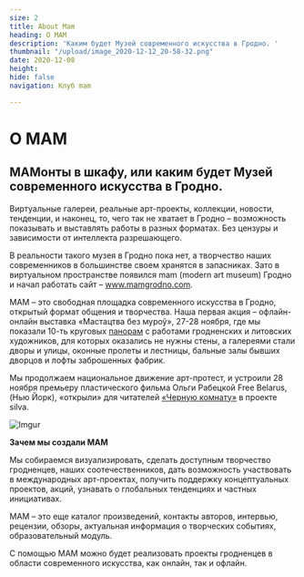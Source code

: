 ```yaml
---
size: 2
title: About Mam
heading: О MAM
description: 'Каким будет Музей современного искусства в Гродно. '
thumbnail: "/upload/image_2020-12-12_20-58-32.png"
date: 2020-12-08
height: 
hide: false
navigation: Клуб mam

---
```

# О MAM

МАМонты в шкафу, или каким будет Музей современного искусства в Гродно.
--------------

Виртуальные галереи, реальные арт-проекты, коллекции, новости, тенденции, и наконец, то, чего так не хватает в Гродно – возможность показывать и выставлять работы в разных форматах. Без цензуры и зависимости от интеллекта разрешающего. 

В реальности такого музея в Гродно пока нет, а творчество наших современников в большинстве своем хранятся в запасниках. Зато в виртуальном пространстве появился mam (modern art museum) Гродно и начал работать сайт – www.mamgrodno.com.

МАМ – это свободная площадка современного искусства в Гродно, открытый формат общения и творчества. Наша первая акция – офлайн-онлайн выставка «Мастацтва без муроў», 27-28 ноября, где мы показали 10-ть круговых [панорам](https://mamgrodno.netlify.app/panorama/) с работами гродненских и литовских художников, для которых оказались не нужны стены, а галереями стали дворы и улицы, оконные пролеты и лестницы, бальные залы бывших дворцов и лофты заброшенных фабрик.

Мы продолжаем национальное движение арт-протест, и устроили 28 ноября премьеру пластического фильма Ольги Рабецкой Free Belarus, (Нью Йорк), «открыли» для читателей [«Черную комнату»](https://mamgrodno.netlify.app/panorama/black-room.html) в проекте silva.

![Imgur](https://i.imgur.com/DJjnDJ0.png)

**Зачем мы создали МАМ**

Мы собираемся визуализировать, сделать доступным творчество гродненцев, наших соотечественников, дать возможность участвовать в международных арт-проектах, получить поддержку концептуальных проектов, акций, узнавать о глобальных тенденциях и частных инициативах.

МАМ – это еще каталог произведений, контакты авторов, интервью, рецензии, обзоры, актуальная информация о творческих событиях, образовательный модуль. 

С помощью МАМ можно будет реализовать проекты гродненцев в области современного искусства, как онлайн, так и офлайн.